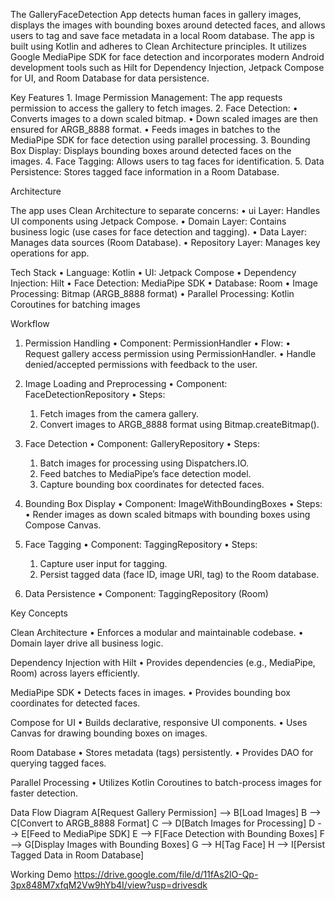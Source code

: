 The GalleryFaceDetection App detects human faces in gallery images, displays the images with bounding boxes around detected faces, and allows users to tag and save face metadata in a local Room database. The app is built using Kotlin and adheres to Clean Architecture principles. It utilizes Google MediaPipe SDK for face detection and incorporates modern Android development tools such as Hilt for Dependency Injection, Jetpack Compose for UI, and Room Database for data persistence.

Key Features
	1.	Image Permission Management: The app requests permission to access the gallery to fetch images.
	2.	Face Detection:
	•	Converts images to a down scaled bitmap.
	•	Down scaled images are then ensured for ARGB_8888 format.
	•	Feeds images in batches to the MediaPipe SDK for face detection using parallel processing.
	3.	Bounding Box Display: Displays bounding boxes around detected faces on the images.
	4.	Face Tagging: Allows users to tag faces for identification.
	5.	Data Persistence: Stores tagged face information in a Room Database.

 Architecture

The app uses Clean Architecture to separate concerns:
	•	ui Layer: Handles UI components using Jetpack Compose.
	•	Domain Layer: Contains business logic (use cases for face detection and tagging).
	•	Data Layer: Manages data sources (Room Database).
 	•	Repository Layer: Manages key operations for app.
  
  Tech Stack
	•	Language: Kotlin
	•	UI: Jetpack Compose
	•	Dependency Injection: Hilt
	•	Face Detection: MediaPipe SDK
	•	Database: Room
	•	Image Processing: Bitmap (ARGB_8888 format)
	•	Parallel Processing: Kotlin Coroutines for batching images

 Workflow

1. Permission Handling
	•	Component: PermissionHandler
	•	Flow:
	•	Request gallery access permission using PermissionHandler.
	•	Handle denied/accepted permissions with feedback to the user.

2. Image Loading and Preprocessing
	•	Component: FaceDetectionRepository
	•	Steps:
	1.	Fetch images from the camera gallery.
	2.	Convert images to ARGB_8888 format using Bitmap.createBitmap().

3. Face Detection
	•	Component: GalleryRepository
	•	Steps:
	1.	Batch images for processing using Dispatchers.IO.
	2.	Feed batches to MediaPipe’s face detection model.
	3.	Capture bounding box coordinates for detected faces.

4. Bounding Box Display
	•	Component: ImageWithBoundingBoxes
	•	Steps:
	•	Render images as down scaled bitmaps with bounding boxes using Compose Canvas.

5. Face Tagging
	•	Component: TaggingRepository
	•	Steps:
	1.	Capture user input for tagging.
	2.	Persist tagged data (face ID, image URI, tag) to the Room database.

6. Data Persistence
	•	Component: TaggingRepository (Room)

Key Concepts

Clean Architecture
	•	Enforces a modular and maintainable codebase.
	•	Domain layer drive all business logic.

Dependency Injection with Hilt
	•	Provides dependencies (e.g., MediaPipe, Room) across layers efficiently.

MediaPipe SDK
	•	Detects faces in images.
	•	Provides bounding box coordinates for detected faces.

Compose for UI
	•	Builds declarative, responsive UI components.
	•	Uses Canvas for drawing bounding boxes on images.

Room Database
	•	Stores metadata (tags) persistently.
	•	Provides DAO for querying tagged faces.

Parallel Processing
	•	Utilizes Kotlin Coroutines to batch-process images for faster detection.

 Data Flow Diagram
    A[Request Gallery Permission] --> B[Load Images]
    B --> C[Convert to ARGB_8888 Format]
    C --> D[Batch Images for Processing]
    D --> E[Feed to MediaPipe SDK]
    E --> F[Face Detection with Bounding Boxes]
    F --> G[Display Images with Bounding Boxes]
    G --> H[Tag Face]
    H --> I[Persist Tagged Data in Room Database]

Working Demo
 https://drive.google.com/file/d/11fAs2lO-Qp-3px848M7xfqM2Vw9hYb4I/view?usp=drivesdk


 
